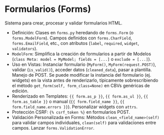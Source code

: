 # Formularios (Forms)

Sistema para crear, procesar y validar formularios HTML.

* Definición: Clases en `forms.py` heredando de `forms.Form` (o `forms.ModelForm`). Campos definidos con `forms.CharField`, `forms.EmailField`, etc., con atributos (`label`, `required`, `widget`, `validators`).
* `ModelForm`: Simplifica la creación de formularios a partir de Modelos (`class Meta: model = MyModel; fields = [...]` o `exclude = [...]`).
* Uso en Vistas: Instanciar formulario (`MyForm()`, `MyForm(request.POST)`), validar (`is_valid()`), acceder datos (`cleaned_data`), pasar a plantilla. Manejo de POST. Se puede modificar la instancia del formulario (ej. widgets) en la vista antes de renderizarlo, típicamente sobrescribiendo el método `get_form(self, form_class=None)` en CBVs genéricas de edición.
* Renderizado en Templates: `{{ form.as_p }}`, `{{ form.as_ul }}`, `{{ form.as_table }}` o manual (`{{ form.field_name }}`, `{{ form.field_name.errors }}`). Personalizar widgets con `attrs`.
* Protección CSRF: `{% csrf_token %}` en formularios POST.
* Validación Personalizada en Forms: Métodos `clean_<field_name>(self)` para validar campos individuales, `clean(self)` para validaciones entre campos. Lanzar `forms.ValidationError`.